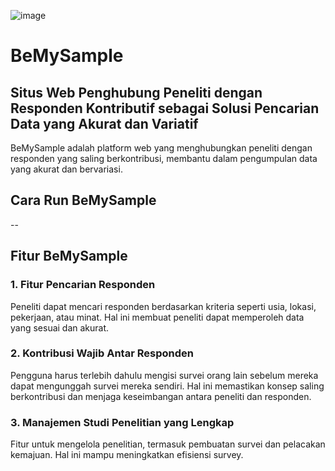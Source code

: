 ![image](https://github.com/user-attachments/assets/8d8d7b53-47ba-4320-b8ab-cdfb8ea0728a)

# BeMySample

## Situs Web Penghubung Peneliti dengan Responden Kontributif sebagai Solusi Pencarian Data yang Akurat dan Variatif

BeMySample adalah platform web yang menghubungkan peneliti dengan responden yang saling berkontribusi, membantu dalam pengumpulan data yang akurat dan bervariasi.

## Cara Run BeMySample
--

## Fitur BeMySample
### 1. Fitur Pencarian Responden
Peneliti dapat mencari responden berdasarkan kriteria seperti usia, lokasi, pekerjaan, atau minat. Hal ini membuat peneliti dapat memperoleh data yang sesuai dan akurat.
### 2. Kontribusi Wajib Antar Responden
Pengguna harus terlebih dahulu mengisi survei orang lain sebelum mereka dapat mengunggah survei mereka sendiri. Hal ini memastikan konsep saling berkontribusi dan menjaga keseimbangan antara peneliti dan responden.
### 3. Manajemen Studi Penelitian yang Lengkap
Fitur untuk mengelola penelitian, termasuk pembuatan survei dan pelacakan kemajuan. Hal ini mampu meningkatkan efisiensi survey.

